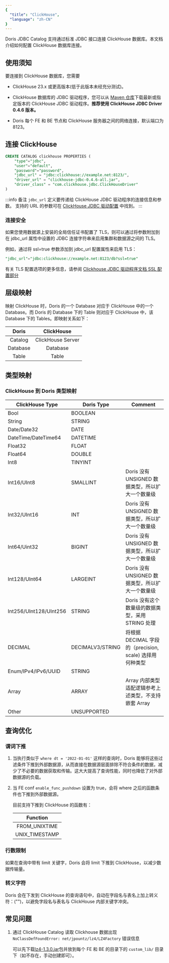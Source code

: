 ```yaml
---
{
  "title": "ClickHouse",
  "language": "zh-CN"
}
---
```


<!-- 
Licensed to the Apache Software Foundation (ASF) under one
or more contributor license agreements.  See the NOTICE file
distributed with this work for additional information
regarding copyright ownership.  The ASF licenses this file
to you under the Apache License, Version 2.0 (the
"License"); you may not use this file except in compliance
with the License.  You may obtain a copy of the License at

  http://www.apache.org/licenses/LICENSE-2.0

Unless required by applicable law or agreed to in writing,
software distributed under the License is distributed on an
"AS IS" BASIS, WITHOUT WARRANTIES OR CONDITIONS OF ANY
KIND, either express or implied.  See the License for the
specific language governing permissions and limitations
under the License.
-->

Doris JDBC Catalog 支持通过标准 JDBC 接口连接 ClickHouse 数据库。本文档介绍如何配置 ClickHouse 数据库连接。

## 使用须知

要连接到 ClickHouse 数据库，您需要

- ClickHouse 23.x 或更高版本(低于此版本未经充分测试)。

- ClickHouse 数据库的 JDBC 驱动程序，您可以从 [Maven 仓库](https://mvnrepository.com/artifact/com.clickhouse/clickhouse-jdbc)下载最新或指定版本的 ClickHouse JDBC 驱动程序。**推荐使用 ClickHouse JDBC Driver 0.4.6 版本。**

- Doris 每个 FE 和 BE 节点和 ClickHouse 服务器之间的网络连接，默认端口为 8123。

## 连接 ClickHouse

```sql
CREATE CATALOG clickhouse PROPERTIES (
    "type"="jdbc",
    "user"="default",
    "password"="password",
    "jdbc_url" = "jdbc:clickhouse://example.net:8123/",
    "driver_url" = "clickhouse-jdbc-0.4.6-all.jar",
    "driver_class" = "com.clickhouse.jdbc.ClickHouseDriver"
)
```

:::info 备注
`jdbc_url` 定义要传递给 ClickHouse JDBC 驱动程序的连接信息和参数。
支持的 URL 的参数可在 [ClickHouse JDBC 驱动配置](https://clickhouse.com/docs/en/integrations/java#configuration) 中找到。
:::

### 连接安全

如果您使用数据源上安装的全局信任证书配置了 TLS，则可以通过将参数附加到在 jdbc_url 属性中设置的 JDBC 连接字符串来启用集群和数据源之间的 TLS。

例如，通过将 ssl=true 参数添加到 jdbc_url 配置属性来启用 TLS：

```sql
"jdbc_url"="jdbc:clickhouse://example.net:8123/db?ssl=true"
```

有关 TLS 配置选项的更多信息，请参阅 [Clickhouse JDBC 驱动程序文档 SSL 配置部分](https://clickhouse.com/docs/en/integrations/java#connect-to-clickhouse-with-ssl)

## 层级映射

映射 ClickHouse 时，Doris 的一个 Database 对应于 ClickHouse 中的一个 Database。而 Doris 的 Database 下的 Table 则对应于 ClickHouse 中，该 Database 下的 Tables。即映射关系如下：

|  Doris   |    ClickHouse     |
|:--------:|:-----------------:|
| Catalog  | ClickHouse Server |
| Database |     Database      |
|  Table   |       Table       |

## 类型映射

### ClickHouse 到 Doris 类型映射

| ClickHouse Type        | Doris Type       | Comment                                   |
|------------------------|------------------|-------------------------------------------|
| Bool                   | BOOLEAN          |                                           |
| String                 | STRING           |                                           |
| Date/Date32            | DATE             |                                           |
| DateTime/DateTime64    | DATETIME         |                                           |
| Float32                | FLOAT            |                                           |
| Float64                | DOUBLE           |                                           |
| Int8                   | TINYINT          |                                           |
| Int16/UInt8            | SMALLINT         | Doris 没有 UNSIGNED 数据类型，所以扩大一个数量级          |
| Int32/UInt16           | INT              | Doris 没有 UNSIGNED 数据类型，所以扩大一个数量级          |
| Int64/Uint32           | BIGINT           | Doris 没有 UNSIGNED 数据类型，所以扩大一个数量级          |
| Int128/UInt64          | LARGEINT         | Doris 没有 UNSIGNED 数据类型，所以扩大一个数量级          |
| Int256/UInt128/UInt256 | STRING           | Doris 没有这个数量级的数据类型，采用 STRING 处理           |
| DECIMAL                | DECIMALV3/STRING | 将根据 DECIMAL 字段的（precision, scale) 选择用何种类型 |
| Enum/IPv4/IPv6/UUID    | STRING           |                                           |
| Array                  | ARRAY            | Array 内部类型适配逻辑参考上述类型，不支持嵌套 Array          |
| Other                  | UNSUPPORTED      |                                           |

## 查询优化

### 谓词下推

1. 当执行类似于 `where dt = '2022-01-01'` 这样的查询时，Doris 能够将这些过滤条件下推到外部数据源，从而直接在数据源层面排除不符合条件的数据，减少了不必要的数据获取和传输。这大大提高了查询性能，同时也降低了对外部数据源的负载。

2. 当 FE conf `enable_func_pushdown` 设置为 true，会将 where 之后的函数条件也下推到外部数据源。

   目前支持下推到 ClickHouse 的函数有：

   |   Function     |
   |:--------------:|
   | FROM_UNIXTIME  |
   | UNIX_TIMESTAMP |

### 行数限制

如果在查询中带有 limit 关键字，Doris 会将 limit 下推到 ClickHouse，以减少数据传输量。

### 转义字符

Doris 会在下发到 ClickHouse 的查询语句中，自动在字段名与表名上加上转义符：("")，以避免字段名与表名与 ClickHouse 内部关键字冲突。

## 常见问题

1. 通过 ClickHouse Catalog 读取 Clickhouse 数据出现`NoClassDefFoundError: net/jpountz/lz4/LZ4Factory` 错误信息

   可以先下载[lz4-1.3.0.jar](https://repo1.maven.org/maven2/net/jpountz/lz4/lz4/1.3.0/lz4-1.3.0.jar)包并放到每个 FE 和 BE 的目录下的 `custom_lib/` 目录下（如不存在，手动创建即可）。

